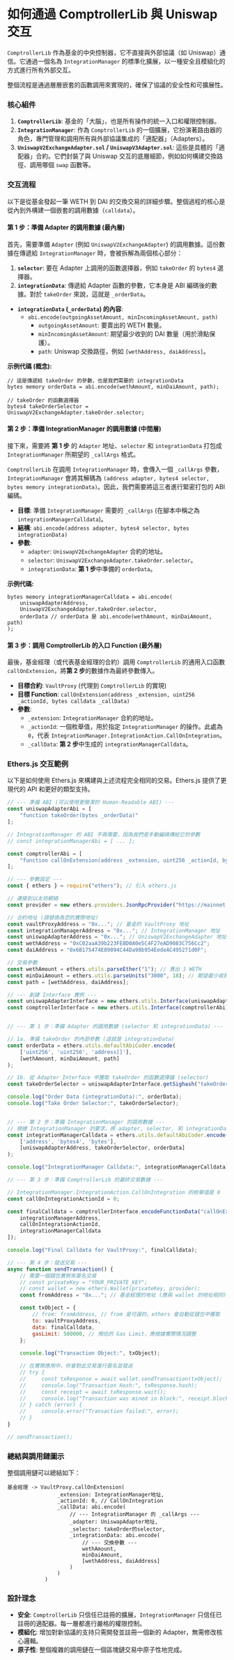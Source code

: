 # 如何通過 ComptrollerLib 與 Uniswap 交互

`ComptrollerLib` 作為基金的中央控制器，它不直接與外部協議（如 Uniswap）通信。它通過一個名為 `IntegrationManager` 的標準化擴展，以一種安全且模組化的方式進行所有外部交互。

整個流程是通過層層嵌套的函數調用來實現的，確保了協議的安全性和可擴展性。

### 核心組件

1.  **`ComptrollerLib`**: 基金的「大腦」，也是所有操作的統一入口和權限控制器。
2.  **`IntegrationManager`**: 作為 `ComptrollerLib` 的一個擴展，它扮演著路由器的角色，專門管理和調用所有與外部協議集成的「適配器」（Adapters）。
3.  **`UniswapV2ExchangeAdapter.sol` / `UniswapV3Adapter.sol`**: 這些是具體的「適配器」合約。它們封裝了與 Uniswap 交互的底層細節，例如如何構建交換路徑、調用哪個 `swap` 函數等。

### 交互流程

以下是從基金發起一筆 WETH 到 DAI 的交換交易的詳細步驟。整個過程的核心是從內到外構建一個嵌套的調用數據（`calldata`）。

#### 第 1 步：準備 Adapter 的調用數據 (最內層)

首先，需要準備 `Adapter` (例如 `UniswapV2ExchangeAdapter`) 的調用數據。這份數據在傳遞給 `IntegrationManager` 時，會被拆解為兩個核心部分：

1.  **`selector`**: 要在 Adapter 上調用的函數選擇器，例如 `takeOrder` 的 `bytes4` 選擇器。
2.  **`integrationData`**: 傳遞給 Adapter 函數的參數，它本身是 ABI 編碼後的數據。對於 `takeOrder` 來說，這就是 `_orderData`。

- **`integrationData` (`_orderData`) 的內容**:
  - `abi.encode(outgoingAssetAmount, minIncomingAssetAmount, path)`
    - `outgoingAssetAmount`: 要賣出的 WETH 數量。
    - `minIncomingAssetAmount`: 期望最少收到的 DAI 數量（用於滑點保護）。
    - `path`: Uniswap 交換路徑，例如 `[wethAddress, daiAddress]`。

**示例代碼 (概念):**
```solidity
// 這是傳遞給 takeOrder 的參數，也是我們需要的 integrationData
bytes memory orderData = abi.encode(wethAmount, minDaiAmount, path);

// takeOrder 的函數選擇器
bytes4 takeOrderSelector = UniswapV2ExchangeAdapter.takeOrder.selector;
```

#### 第 2 步：準備 IntegrationManager 的調用數據 (中間層)

接下來，需要將 **第 1 步** 的 `Adapter` 地址、`selector` 和 `integrationData` 打包成 `IntegrationManager` 所期望的 `_callArgs` 格式。  

`ComptrollerLib` 在調用 `IntegrationManager` 時，會傳入一個 `_callArgs` 參數，`IntegrationManager` 會將其解碼為 `(address adapter, bytes4 selector, bytes memory integrationData)`。因此，我們需要將這三者進行緊密打包的 ABI 編碼。

- **目標**: 準備 `IntegrationManager` 需要的 `_callArgs` (在腳本中稱之為 `integrationManagerCalldata`)。
- **結構**: `abi.encode(address adapter, bytes4 selector, bytes integrationData)`
- **參數**:
  - `adapter`: `UniswapV2ExchangeAdapter` 合約的地址。
  - `selector`: `UniswapV2ExchangeAdapter.takeOrder.selector`。
  - `integrationData`: **第 1 步**中準備的 `orderData`。

**示例代碼:**
```solidity
bytes memory integrationManagerCalldata = abi.encode(
    uniswapAdapterAddress,
    UniswapV2ExchangeAdapter.takeOrder.selector,
    orderData // orderData 是 abi.encode(wethAmount, minDaiAmount, path)
);
```

#### 第 3 步：調用 ComptrollerLib 的入口 Function (最外層)

最後，基金經理（或代表基金經理的合約）調用 `ComptrollerLib` 的通用入口函數 `callOnExtension`，將**第 2 步**的數據作為最終參數傳入。

- **目標合約**: `VaultProxy` (代理到 `ComptrollerLib` 的實現)
- **目標 Function**: `callOnExtension(address _extension, uint256 _actionId, bytes calldata _callData)`
- **參數**:
  - `_extension`: `IntegrationManager` 合約的地址。
  - `_actionId`: 一個枚舉值，用於指定 `IntegrationManager` 的操作。此處為 `0`，代表 `IntegrationManager.IntegrationAction.CallOnIntegration`。
  - `_callData`: **第 2 步**中生成的 `integrationManagerCalldata`。

### Ethers.js 交互範例

以下是如何使用 Ethers.js 來構建與上述流程完全相同的交易。Ethers.js 提供了更現代的 API 和更好的類型支持。

```javascript
// --- 準備 ABI (可以使用更簡潔的 Human-Readable ABI) ---
const uniswapAdapterAbi = [
    "function takeOrder(bytes _orderData)"
];

// IntegrationManager 的 ABI 不再需要，因為我們是手動編碼傳給它的參數
// const integrationManagerAbi = [ ... ];

const comptrollerAbi = [
    "function callOnExtension(address _extension, uint256 _actionId, bytes _callData)"
];

// --- 參數設定 ---
const { ethers } = require("ethers"); // 引入 ethers.js

// 連接到以太坊網絡
const provider = new ethers.providers.JsonRpcProvider("https://mainnet.infura.io/v3/YOUR_PROJECT_ID");

// 合約地址 (請替換為您的實際地址)
const vaultProxyAddress = "0x..."; // 基金的 VaultProxy 地址
const integrationManagerAddress = "0x..."; // IntegrationManager 地址
const uniswapAdapterAddress = "0x..."; // UniswapV2ExchangeAdapter 地址
const wethAddress = "0xC02aaA39b223FE8D0A0e5C4F27eAD9083C756Cc2";
const daiAddress = "0x6B175474E89094C44Da98b954EedeAC495271d0F";

// 交易參數
const wethAmount = ethers.utils.parseEther("1"); // 賣出 1 WETH
const minDaiAmount = ethers.utils.parseUnits("3000", 18); // 期望最少收到 3000 DAI (DAI 也是 18 位小數)
const path = [wethAddress, daiAddress];

// --- 創建 Interface 實例 ---
const uniswapAdapterInterface = new ethers.utils.Interface(uniswapAdapterAbi);
const comptrollerInterface = new ethers.utils.Interface(comptrollerAbi);


// --- 第 1 步：準備 Adapter 的調用數據 (selector 和 integrationData) ---

// 1a. 準備 takeOrder 的內部參數 (這就是 integrationData)
const orderData = ethers.utils.defaultAbiCoder.encode(
    ['uint256', 'uint256', 'address[]'],
    [wethAmount, minDaiAmount, path]
);

// 1b. 從 Adapter Interface 中獲取 takeOrder 的函數選擇器 (selector)
const takeOrderSelector = uniswapAdapterInterface.getSighash("takeOrder");

console.log("Order Data (integrationData):", orderData);
console.log("Take Order Selector:", takeOrderSelector);


// --- 第 2 步：準備 IntegrationManager 的調用數據 ---
// 根據 IntegrationManager 的要求，將 adapter, selector, 和 integrationData 進行 ABI 編碼
const integrationManagerCalldata = ethers.utils.defaultAbiCoder.encode(
    ['address', 'bytes4', 'bytes'],
    [uniswapAdapterAddress, takeOrderSelector, orderData]
);

console.log("IntegrationManager Calldata:", integrationManagerCalldata);

// --- 第 3 步：準備 ComptrollerLib 的最終交易數據 ---

// IntegrationManager.IntegrationAction.CallOnIntegration 的枚舉值是 0
const callOnIntegrationActionId = 0; 

const finalCalldata = comptrollerInterface.encodeFunctionData("callOnExtension", [
    integrationManagerAddress,
    callOnIntegrationActionId,
    integrationManagerCalldata
]);

console.log("Final Calldata for VaultProxy:", finalCalldata);

// --- 第 4 步：發送交易 ---
async function sendTransaction() {
    // 需要一個錢包實例來簽名交易
    // const privateKey = "YOUR_PRIVATE_KEY";
    // const wallet = new ethers.Wallet(privateKey, provider);
    const fromAddress = "0x..."; // 基金經理的地址 (應與 wallet 的地址相同)

    const txObject = {
        // from: fromAddress, // from 是可選的，ethers 會自動從錢包中獲取
        to: vaultProxyAddress,
        data: finalCalldata,
        gasLimit: 500000, // 預估的 Gas Limit，應根據實際情況調整
    };
    
    console.log("Transaction Object:", txObject);

    // 在實際應用中，你會對此交易進行簽名並發送
    // try {
    //     const txResponse = await wallet.sendTransaction(txObject);
    //     console.log("Transaction Hash:", txResponse.hash);
    //     const receipt = await txResponse.wait();
    //     console.log("Transaction was mined in block:", receipt.blockNumber);
    // } catch (error) {
    //     console.error("Transaction failed:", error);
    // }
}

// sendTransaction();
```

### 總結與調用鏈圖示

整個調用鏈可以總結如下：

```
基金經理 -> VaultProxy.callOnExtension(
                _extension: IntegrationManager地址,
                _actionId: 0, // CallOnIntegration
                _callData: abi.encode(
                    // --- IntegrationManager 的 _callArgs ---
                    _adapter: UniswapAdapter地址,
                    _selector: takeOrder的selector,
                    _integrationData: abi.encode(
                        // --- 交換參數 ---
                        wethAmount,
                        minDaiAmount,
                        [wethAddress, daiAddress]
                    )
                )
            )
```

### 設計理念

- **安全**: `ComptrollerLib` 只信任已註冊的擴展，`IntegrationManager` 只信任已註冊的適配器。每一層都進行嚴格的權限控制。
- **模組化**: 增加對新協議的支持只需開發並註冊一個新的 Adapter，無需修改核心邏輯。
- **原子性**: 整個複雜的調用鏈在一個區塊鏈交易中原子性地完成。